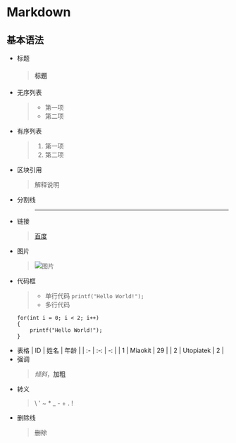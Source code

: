 ﻿# Markdown

## 基本语法
* 标题
    > #### 标题
* 无序列表
    > * 第一项
    > * 第二项
* 有序列表
    > 1. 第一项
    > 2. 第二项
* 区块引用
    > 解释说明
* 分割线
    > ---
* 链接
    > [百度](https://www.baidu.com/)
* 图片
    > ![图片](https://www.baidu.com/img/bd_logo1.png)
* 代码框
    > * 单行代码 `printf("Hello World!");`
    > * 多行代码
    ```
    for(int i = 0; i < 2; i++)
    {
        printf("Hello World!");
    }
    ```
* 表格
| ID | 姓名 | 年龄 | 
| :- | :-: | -: |
| 1 | Miaokit | 29 | 
| 2 | Utopiatek | 2 |
* 强调
    > _倾斜_，__加粗__
* 转义
    > \\ \' \~ \* \_ \- \+ \. \!
* 删除线
    > ~~删除~~
